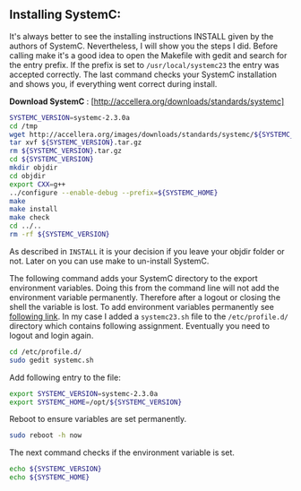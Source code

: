 ## Installing SystemC:
It's always better to see the installing instructions INSTALL given by the authors of SystemC. Nevertheless, I will show you the steps I did. Before calling make it's a good idea to open the Makefile with gedit and search for the entry prefix. If the prefix is set to `/usr/local/systemc23` the entry was accepted correctly. The last command checks your SystemC installation and shows you, if everything went correct during install.

**Download SystemC** : [http://accellera.org/downloads/standards/systemc]
```sh
SYSTEMC_VERSION=systemc-2.3.0a
cd /tmp
wget http://accellera.org/images/downloads/standards/systemc/${SYSTEMC_VERSION}.tar.gz
tar xvf ${SYSTEMC_VERSION}.tar.gz
rm ${SYSTEMC_VERSION}.tar.gz
cd ${SYSTEMC_VERSION}
mkdir objdir
cd objdir
export CXX=g++
../configure --enable-debug --prefix=${SYSTEMC_HOME}
make
make install
make check
cd ../..
rm -rf ${SYSTEMC_VERSION}
```

As described in `INSTALL` it is your decision if you leave your objdir folder or not. Later on you can use make to un-install SystemC.

The following command adds your SystemC directory to the export environment variables. Doing this from the command line will not add the environment variable permanently. Therefore after a logout or closing the shell the variable is lost. To add environment variables permanently see <a href="http://unix.stackexchange.com/questions/117467/how-to-permanently-set-environmental-variables">following link</a>. In my case I added a `systemc23.sh` file to the `/etc/profile.d/` directory which contains following assignment. Eventually you need to logout and login again.

```sh
cd /etc/profile.d/
sudo gedit systemc.sh
```

Add following entry to the file:

```sh
export SYSTEMC_VERSION=systemc-2.3.0a
export SYSTEMC_HOME=/opt/${SYSTEMC_VERSION}
```

Reboot to ensure variables are set permanently.

```sh
sudo reboot -h now
```

The next command checks if the environment variable is set.

```sh
echo ${SYSTEMC_VERSION}
echo ${SYSTEMC_HOME}
```
